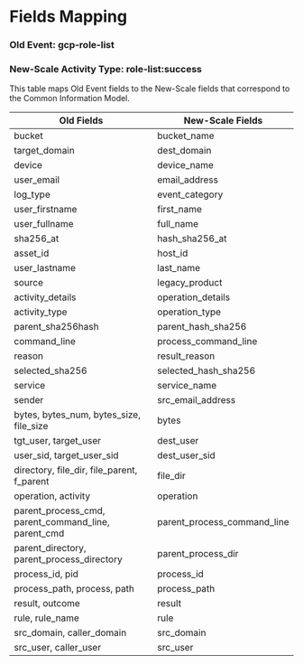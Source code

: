 Fields Mapping
==============

### Old Event: gcp-role-list
### New-Scale Activity Type: role-list:success

This table maps Old Event fields to the New-Scale fields that correspond to the Common Information Model.

| Old Fields                                          | New-Scale Fields            |
| --------------------------------------------------- | --------------------------- |
| bucket                                              | bucket_name                 |
| target_domain                                       | dest_domain                 |
| device                                              | device_name                 |
| user_email                                          | email_address               |
| log_type                                            | event_category              |
| user_firstname                                      | first_name                  |
| user_fullname                                       | full_name                   |
| sha256_at                                           | hash_sha256_at              |
| asset_id                                            | host_id                     |
| user_lastname                                       | last_name                   |
| source                                              | legacy_product              |
| activity_details                                    | operation_details           |
| activity_type                                       | operation_type              |
| parent_sha256hash                                   | parent_hash_sha256          |
| command_line                                        | process_command_line        |
| reason                                              | result_reason               |
| selected_sha256                                     | selected_hash_sha256        |
| service                                             | service_name                |
| sender                                              | src_email_address           |
| bytes, bytes_num, bytes_size, file_size             | bytes                       |
| tgt_user, target_user                               | dest_user                   |
| user_sid, target_user_sid                           | dest_user_sid               |
| directory, file_dir, file_parent, f_parent          | file_dir                    |
| operation, activity                                 | operation                   |
| parent_process_cmd, parent_command_line, parent_cmd | parent_process_command_line |
| parent_directory, parent_process_directory          | parent_process_dir          |
| process_id, pid                                     | process_id                  |
| process_path, process, path                         | process_path                |
| result, outcome                                     | result                      |
| rule, rule_name                                     | rule                        |
| src_domain, caller_domain                           | src_domain                  |
| src_user, caller_user                               | src_user                    |